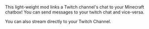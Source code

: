 

This light-weight mod links a Twitch channel's chat to your Minecraft chatbox! You can send messages to your twitch chat and vice-versa.

You can also stream directly to your Twitch Channel.


